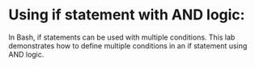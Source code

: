 # Using if statement with AND logic:

In Bash, if statements can be used with multiple conditions. This lab demonstrates how to define multiple conditions in an if statement using AND logic.
